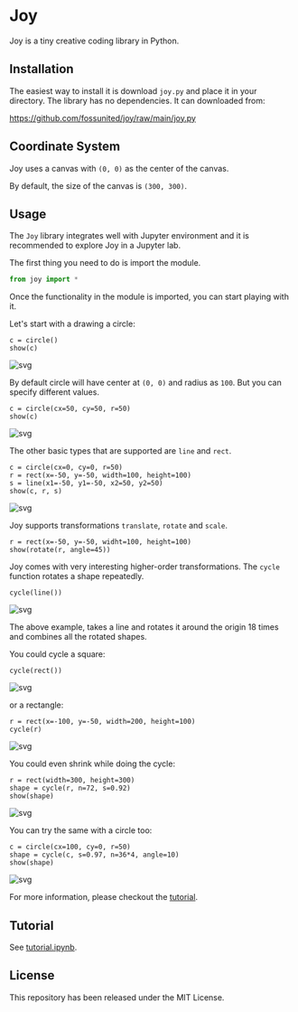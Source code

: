 # Joy

Joy is a tiny creative coding library in Python.

## Installation

The easiest way to install it is download `joy.py` and place it in your
directory. The library has no dependencies. It can downloaded from:

<https://github.com/fossunited/joy/raw/main/joy.py>

## Coordinate System

Joy uses a canvas with `(0, 0)` as the center of the canvas.

By default, the size of the canvas is `(300, 300)`.

## Usage

The `Joy` library integrates well with Jupyter environment and it is
recommended to explore Joy in a Jupyter lab.

The first thing you need to do is import the module.

```python
from joy import *
```

Once the functionality in the module is imported, you can start playing
with it.

Let's start with a drawing a circle:

```
c = circle()
show(c)
```

![svg](images/circle.svg)

By default circle will have center at `(0, 0)` and radius as `100`. But
you can specify different values.

```
c = circle(cx=50, cy=50, r=50)
show(c)
```

![svg](images/circle-2.svg)

The other basic types that are supported are `line` and `rect`.

```
c = circle(cx=0, cy=0, r=50)
r = rect(x=-50, y=-50, width=100, height=100)
s = line(x1=-50, y1=-50, x2=50, y2=50)
show(c, r, s)
```

![svg](images/basic-shapes.svg)

Joy supports transformations `translate`, `rotate` and `scale`.

```
r = rect(x=-50, y=-50, widht=100, height=100)
show(rotate(r, angle=45))
```

Joy comes with very interesting higher-order transformations. The `cycle`
function rotates a shape repeatedly.

```
cycle(line())
```

![svg](images/cycle-line.svg)

The above example, takes a line and rotates it around the origin 18
times and combines all the rotated shapes.

You could cycle a square:

```
cycle(rect())
```

![svg](images/cycle-square.svg)

or a rectangle:

```
r = rect(x=-100, y=-50, width=200, height=100)
cycle(r)
```

![svg](images/cycle-rect.svg)

You could even shrink while doing the cycle:

```
r = rect(width=300, height=300)
shape = cycle(r, n=72, s=0.92)
show(shape)
```

![svg](images/square-spiral.svg)

You can try the same with a circle too:

```
c = circle(cx=100, cy=0, r=50)
shape = cycle(c, s=0.97, n=36*4, angle=10)
show(shape)
```
![svg](images/circle-spiral.svg)

For more information, please checkout the [tutorial](tutorial.ipynb).

## Tutorial

See [tutorial.ipynb](tutorial.ipynb).

## License

This repository has been released under the MIT License.

